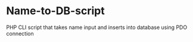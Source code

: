 # Name-to-DB-script
PHP CLI script that takes name input and inserts into database using PDO connection
